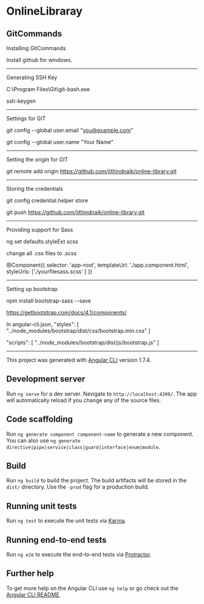 # OnlineLibraray

## GitCommands

Installing GitCommands

Install github for windows.

----------------------------------------------------------------------------------

Generating SSH Key

C:\Program Files\Git\git-bash.exe

ssh-keygen

----------------------------------------------------------------------------------

Settings for GIT

git config --global user.email "you@example.com"

git config --global user.name "Your Name"

----------------------------------------------------------------------------------

Setting the origin for GIT

git remote add origin https://github.com/jithindnaik/online-library.git

----------------------------------------------------------------------------------

Storing the credentials

git config credential.helper store

git push https://github.com/jithindnaik/online-library.git

----------------------------------------------------------------------------------

Providing support for Sass

ng set defaults.styleExt scss

change all .css files to .scss

@Component({
    selector: 'app-root',
    templateUrl: './app.component.html',
    styleUrls: ['./yourfilesass.scss'  ]
})


----------------------------------------------------------------------------------

Setting up bootstrap

npm install bootstrap-sass --save

https://getbootstrap.com/docs/4.1/components/

In angular-cli.json,
"styles": [
	"../node_modules/bootstrap/dist/css/bootstrap.min.css"
]

"scripts": [
		 "../node_modules/bootstrap/dist/js/bootstrap.js"
]

----------------------------------------------------------------------------------

This project was generated with [Angular CLI](https://github.com/angular/angular-cli) version 1.7.4.

## Development server

Run `ng serve` for a dev server. Navigate to `http://localhost:4200/`. The app will automatically reload if you change any of the source files.

## Code scaffolding

Run `ng generate component component-name` to generate a new component. You can also use `ng generate directive|pipe|service|class|guard|interface|enum|module`.

## Build

Run `ng build` to build the project. The build artifacts will be stored in the `dist/` directory. Use the `-prod` flag for a production build.

## Running unit tests

Run `ng test` to execute the unit tests via [Karma](https://karma-runner.github.io).

## Running end-to-end tests

Run `ng e2e` to execute the end-to-end tests via [Protractor](http://www.protractortest.org/).

## Further help

To get more help on the Angular CLI use `ng help` or go check out the [Angular CLI README](https://github.com/angular/angular-cli/blob/master/README.md).